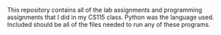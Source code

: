 This repository contains all of the lab assignments and programming assignments that I did in my CS115 class.
Python was the language used. Included should be all of the files needed to run any of these programs.
